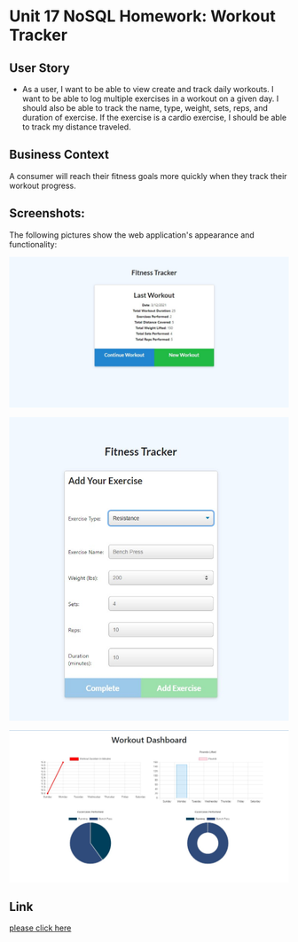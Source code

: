 # Unit 17 NoSQL Homework: Workout Tracker


## User Story

* As a user, I want to be able to view create and track daily workouts. I want to be able to log multiple exercises in a workout on a given day. I should also be able to track the name, type, weight, sets, reps, and duration of exercise. If the exercise is a cardio exercise, I should be able to track my distance traveled.

## Business Context

A consumer will reach their fitness goals more quickly when they track their workout progress.


## Screenshots:

The following pictures show the web application's appearance and functionality:

![User](./public/assets/user.jpg)

![Tracker](./public/assets/tracker.jpg)

![Dashboard](./public/assets/dashboard.jpg)

  ## Link

  [please click here](https://workout-tracker-wt.herokuapp.com/?id=604bc2e39f8372001595267b)